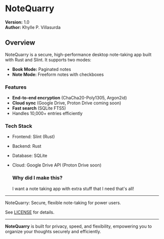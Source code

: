 # NoteQuarry

**Version:** 1.0  
**Author:** Khylle P. Villasurda

## Overview

NoteQuarry is a secure, high-performance desktop note-taking app built with Rust and Slint. It supports two modes:
- **Book Mode:** Paginated notes
- **Note Mode:** Freeform notes with checkboxes

### Features

- **End-to-end encryption** (ChaCha20-Poly1305, Argon2id)
- **Cloud sync** (Google Drive, Proton Drive coming soon)
- **Fast search** (SQLite FTS5)
- Handles 10,000+ entries efficiently

### Tech Stack

- Frontend: Slint (Rust)
- Backend: Rust
- Database: SQLite
- Cloud: Google Drive API (Proton Drive soon)

  ### Why did I make this?
  I want a note taking app with extra stuff that I need that's all!

---

NoteQuarry: Secure, flexible note-taking for power users.

See [LICENSE](LICENSE) for details.

---

**NoteQuarry** is built for privacy, speed, and flexibility, empowering you to organize your thoughts securely and efficiently.
